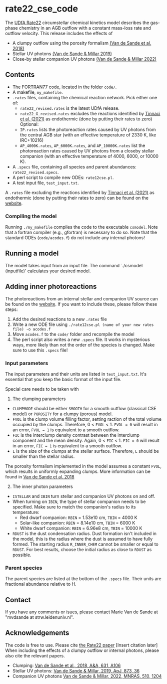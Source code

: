 # rate22_cse_code

The [UDfA Rate22](http://umistdatabase.net/) circumstellar chemical kinetics model describes the gas-phase chemistry in an AGB outflow with a constant mass-loss rate and outflow velocity.
This release includes the effects of
- A clumpy outflow using the porosity formalism [(Van de Sande et al. 2018)](https://ui.adsabs.harvard.edu/abs/2018A&A...616A.106V/abstract)
- Stellar UV photons [(Van de Sande & Millar 2019)](https://ui.adsabs.harvard.edu/abs/2019ApJ...873...36V/abstract)
- Close-by stellar companion UV photons [(Van de Sande & Millar 2022)](https://ui.adsabs.harvard.edu/abs/2022MNRAS.510.1204V/abstract)



## Contents
- The FORTRAN77 code, located in the folder `code/`.
- A makefile, `my_makefile`.
- `.rates` files, containing the chemical reaction network. 
  Pick either one of:
  - `rate22_revised.rates` is the latest UDfA release.
  - `rate22_G_revised.rates` excludes the reactions identified by [Tinnaci et al. (2021)](https://ui.adsabs.harvard.edu/abs/2023ApJS..266...38T/abstract) as endothermic (done by putting their rates to zero)
  Optional:
  - `IP.rates` lists the photoreaction rates caused by UV photons from the central AGB star (with an effective temperature of 2330 K, like IRC+10216)
  - `AP_4000K.rates`, `AP_6000K.rates`, and `AP_10000K.rates` list the photoreaction rates caused by UV photons from a closeby stellar companion (with an effective temperature of 4000, 6000, or 10000 K). 
- A `.specs` file, containing all species and parent abundances: `rate22_revised.specs`. 
- A perl script to compile new ODEs: `rate12cse.pl`.
- A test input file, `test_input.txt`.

A `.rates` file excluding the reactions identified by [Tinnaci et al. (2021)](https://ui.adsabs.harvard.edu/abs/2023ApJS..266...38T/abstract) as endothermic (done by putting their rates to zero) can be found on the [website](http://umistdatabase.net/).


### Compiling the model
Running `./my_makefile` compiles the code to the executable `csmodel`. Note that a fortran compiler (e.g., gfortran) is necessary to do so.
Note that the standard ODEs (`code/acodes.f`) do not include any internal photons!


## Running a model

The model takes input from an input file.
The command `./csmodel (inputfile)' calculates your desired model.

## Adding inner photoreactions

The photoreactions from an internal stellar and companion UV source can be found on the [website](http://umistdatabase.net/).
If you want to include these, please follow these steps:
1. Add the desired reactions to a new `.rates` file
2. Write a new ODE file using `./rate12cse.pl (name of your new rates file) -o acodes.f`
3. Move `acodes.f` to the `code/` folder and recompile the model
4. The perl script also writes a new `.specs` file. It works in mysterious ways, more likely than not the order of the species is changed. Make sure to use this `.specs` file!



### Input parameters 

The input parameters and their units are listed in `test_input.txt`. It's essential that you keep the basic format of the input file.

Special care needs to be taken with
1. The clumping parameters
  - `CLUMPMODE` should be either `SMOOTH` for a smooth outflow (classical CSE model) or `POROSITY` for a clumpy (porous) model.
  - `FVOL` is the clump volume filling factor, setting raction of the total volume occupied by the clumps. 
  Therefore, 0 < `FVOL` < 1. `FVOL = 0` will result in an error, `FVOL = 1` is equivalent to a smooth outflow.
  - `FIC` is the interclump density contrast between the interclump component and the mean density.
  Again, 0 < `FIC` < 1. `FIC = 0` will result in an error, `FIC = 1` is equivalent to a smooth outflow.
  - `L` is the size of the clumps at the stellar surface. Therefore, `L` should be smaller than the stellar radius. 
  
The porosity formalism implemented in the model assumes a constant `FVOL`, which results in uniformly expanding clumps. 
More information can be found in [Van de Sande et al. 2018](https://ui.adsabs.harvard.edu/abs/2018A&A...616A.106V/abstract)

2. The inner photon parameters
  - `ISTELLAR` and `IBIN` turn stellar and companion UV photons on and off.
  - When turning on `IBIN`, the type of stellar companion needs to be specified. Make sure to match the companion's radius to its temperature:
    - Red dwarf companion: `RBIN` = 1.53e10 cm, `TBIN` = 4000 K
    - Solar-like companion: `RBIN` = 8.14e10 cm, `TBIN` = 6000 K
    - White dwarf companion: `RBIN` = 6.96e8 cm, `TBIN` = 10000 K
  - `RDUST` is the dust condensation radius. Dust formation isn't included in the model, this is the radius where the dust is assumed to have fully formed. 
  The starting radius `R_INNER_CHEM` cannot be smaller or equal to `RDUST`. For best results, choose the initial radius as close to `RDUST` as possible.

### Parent species
The parent species are listed at the bottom of the `.specs` file.
Their units are fractional abundance relative to H.




## Contact

If you have any comments or isues, please contact Marie Van de Sande at "mvdsande at strw.leidenuniv.nl".

## Acknowledgements

The code is free to use. Please cite [the Rate22 paper](http://umistdatabase.net/) [Insert citation later]
When including the effects of a clumpy outflow or internal photons, please also cite the relevant papers. 
- Clumping: [Van de Sande et al., 2018, A&A, 631, A106](https://ui.adsabs.harvard.edu/abs/2018A&A...616A.106V/abstract)
- Stellar UV photons: [Van de Sande & Millar, 2019, ApJ, 873, 36](https://ui.adsabs.harvard.edu/abs/2019ApJ...873...36V/abstract)
- Companion UV photons [Van de Sande & Millar, 2022, MNRAS, 510, 1204](https://ui.adsabs.harvard.edu/abs/2022MNRAS.510.1204V/abstract)


